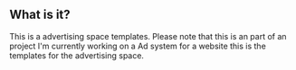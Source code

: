 

## What is it?

This is a advertising space templates.
Please note that this is an part of an project I'm currently working on a Ad system for a website this is the templates for the advertising space.

